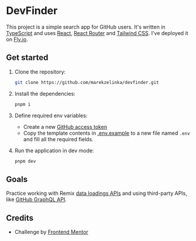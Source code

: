 # DevFinder

This project is a simple search app for GitHub users. It's written in [TypeScript](https://www.typescriptlang.org/) and uses [React](https://react.dev/), [React Router](https://reactrouter.com/) and [Tailwind CSS](https://tailwindcss.com/). I've deployed it on [Fly.io](https://fly.io/).

## Get started

1. Clone the repository:

   ```sh
   git clone https://github.com/marekzelinka/devfinder.git
   ```

2. Install the dependencies:

   ```sh
   pnpm i
   ```

3. Define required env variables:

   - Create a new [GitHub access token](https://docs.github.com/en/authentication/keeping-your-account-and-data-secure/creating-a-personal-access-token)
   - Copy the template contents in [.env.example](.env.example) to a new file named `.env` and fill all the required fields.

4. Run the application in dev mode:

   ```sh
   pnpm dev
   ```

## Goals

Practice working with Remix [data loadings APIs](https://remix.run/docs/en/main/guides/data-loading) and using third-party APIs, like [GitHub GraphQL API](https://docs.github.com/en/graphql).

## Credits

- Challenge by [Frontend Mentor](https://www.frontendmentor.io/challenges/devfinder-app-Q09YOgaH6)
